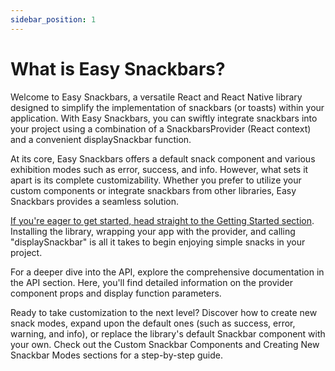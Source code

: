 ```yaml
---
sidebar_position: 1
---
```


# What is Easy Snackbars?

Welcome to Easy Snackbars, a versatile React and React Native library designed to simplify the implementation of snackbars (or toasts) within your application. With Easy Snackbars, you can swiftly integrate snackbars into your project using a combination of a SnackbarsProvider (React context) and a convenient displaySnackbar function.

At its core, Easy Snackbars offers a default snack component and various exhibition modes such as error, success, and info. However, what sets it apart is its complete customizability. Whether you prefer to utilize your custom components or integrate snackbars from other libraries, Easy Snackbars provides a seamless solution.

[If you're eager to get started, head straight to the Getting Started section](./getting-started.md). Installing the library, wrapping your app with the provider, and calling "displaySnackbar" is all it takes to begin enjoying simple snacks in your project.

For a deeper dive into the API, explore the comprehensive documentation in the API section. Here, you'll find detailed information on the provider component props and display function parameters.

Ready to take customization to the next level? Discover how to create new snack modes, expand upon the default ones (such as success, error, warning, and info), or replace the library's default Snackbar component with your own. Check out the Custom Snackbar Components and Creating New Snackbar Modes sections for a step-by-step guide.
